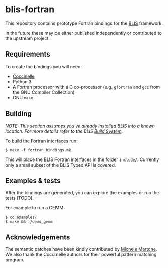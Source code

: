 # blis-fortran

This repository contains prototype Fortran bindings for the [BLIS](https://github.com/flame/blis) framework.

In the future these may be either published independently or contributed to the upstream project.

## Requirements

To create the bindings you will need:
* [Coccinelle](https://coccinelle.gitlabpages.inria.fr/website/)
* Python 3
* A Fortran processor with a C co-processor (e.g. `gfortran` and `gcc` from the GNU Compiler Collection)
* GNU `make`

## Building

_NOTE: This section assumes you've already installed BLIS into a known location. For more details refer to the BLIS [Build System](https://github.com/flame/blis/blob/master/docs/BuildSystem.md)._

To build the Fortran interfaces run:
```
$ make -f fortran_bindings.mk 
```
This will place the BLIS Fortran interfaces in the folder `include/`. Currently only a small subset of the BLIS Typed API is covered.

## Examples & tests

After the bindings are generated, you can explore the examples or run the tests (TODO).

For example to run a GEMM:
```
$ cd examples/
$ make && ./demo_gemm
```

## Acknowledgements

The semantic patches have been kindly contributed by [Michele Martone](http://martone.userweb.mwn.de/). We also thank the Coccinelle authors for their powerful pattern matching program.